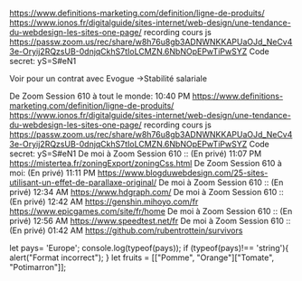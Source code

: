 https://www.definitions-marketing.com/definition/ligne-de-produits/
https://www.ionos.fr/digitalguide/sites-internet/web-design/une-tendance-du-webdesign-les-sites-one-page/
recording  cours js
https://passw.zoom.us/rec/share/w8h76u8gb3ADNWNKKAPUaOJd_NeCv43e-Oryij2RQzsUB-0dnjqCkhS7tIoLCMZN.6NbNOpEPwTiPwSYZ
Code secret: yS=S#eN1 

Voir pour un contrat avec Evogue ->Stabilité salariale

De Zoom Session 610 à tout le monde:  10:40 PM
https://www.definitions-marketing.com/definition/ligne-de-produits/
https://www.ionos.fr/digitalguide/sites-internet/web-design/une-tendance-du-webdesign-les-sites-one-page/
recording  cours js
https://passw.zoom.us/rec/share/w8h76u8gb3ADNWNKKAPUaOJd_NeCv43e-Oryij2RQzsUB-0dnjqCkhS7tIoLCMZN.6NbNOpEPwTiPwSYZ
Code secret: yS=S#eN1 
De moi à Zoom Session 610 ::  (En privé) 11:07 PM
https://mistertea.fr/zoningExport/zoningCss.html
De Zoom Session 610 à moi:  (En privé) 11:11 PM
https://www.blogduwebdesign.com/25-sites-utilisant-un-effet-de-parallaxe-original/
De moi à Zoom Session 610 ::  (En privé) 12:34 AM
https://www.hdgraph.com/
De moi à Zoom Session 610 ::  (En privé) 12:42 AM
https://genshin.mihoyo.com/fr
https://www.epicgames.com/site/fr/home
De moi à Zoom Session 610 ::  (En privé) 12:56 AM
https://www.speedtest.net/fr
De moi à Zoom Session 610 ::  (En privé) 01:42 AM
https://github.com/rubentrottein/survivors


let pays= 'Europe';
console.log(typeof(pays));
if (typeof(pays)!== 'string'){
    alert("Format incorrect");
}
let fruits = [["Pomme", "Orange"]["Tomate", "Potimarron"]];